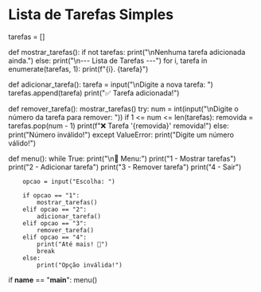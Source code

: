 # Lista de Tarefas Simples

tarefas = []

def mostrar_tarefas():
    if not tarefas:
        print("\nNenhuma tarefa adicionada ainda.")
    else:
        print("\n--- Lista de Tarefas ---")
        for i, tarefa in enumerate(tarefas, 1):
            print(f"{i}. {tarefa}")

def adicionar_tarefa():
    tarefa = input("\nDigite a nova tarefa: ")
    tarefas.append(tarefa)
    print("✅ Tarefa adicionada!")

def remover_tarefa():
    mostrar_tarefas()
    try:
        num = int(input("\nDigite o número da tarefa para remover: "))
        if 1 <= num <= len(tarefas):
            removida = tarefas.pop(num - 1)
            print(f"❌ Tarefa '{removida}' removida!")
        else:
            print("Número inválido!")
    except ValueError:
        print("Digite um número válido!")

def menu():
    while True:
        print("\n📌 Menu:")
        print("1 - Mostrar tarefas")
        print("2 - Adicionar tarefa")
        print("3 - Remover tarefa")
        print("4 - Sair")

        opcao = input("Escolha: ")

        if opcao == "1":
            mostrar_tarefas()
        elif opcao == "2":
            adicionar_tarefa()
        elif opcao == "3":
            remover_tarefa()
        elif opcao == "4":
            print("Até mais! 👋")
            break
        else:
            print("Opção inválida!")

if __name__ == "__main__":
    menu()
